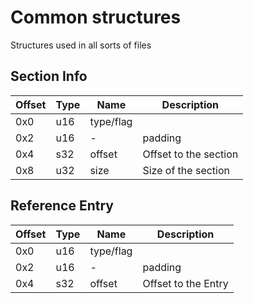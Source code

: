 # Common structures
Structures used in all sorts of files
## Section Info
| Offset | Type | Name      | Description           |
|--------|------|-----------|-----------------------|
| 0x0    | u16  | type/flag |                       |
| 0x2    | u16  | -         | padding               |
| 0x4    | s32  | offset    | Offset to the section |
| 0x8    | u32  | size      | Size of the section   |

## Reference Entry
| Offset | Type | Name      | Description         |
|--------|------|-----------|---------------------|
| 0x0    | u16  | type/flag |                     |
| 0x2    | u16  | -         | padding             |
| 0x4    | s32  | offset    | Offset to the Entry |
